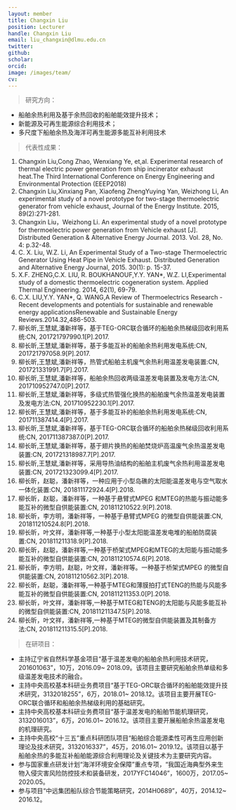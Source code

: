 ```yaml
---
layout: member
title: Changxin Liu
position: Lecturer
handle: Changxin Liu
email: liu_changxin@dlmu.edu.cn
twitter: 
github: 
scholar:
orcid: 
image: /images/team/
cv: 
---
```


>研究方向：

- 船舶余热利用及基于余热回收的船舶能效提升技术；
- 新能源及可再生能源综合利用技术；
- 多尺度下船舶余热及海洋可再生能源多能互补利用技术

>代表性成果：

1. Changxin Liu,Cong Zhao, Wenxiang Ye, et,al. Experimental research of thermal electric power generation from ship incinerator exhaust heat.The Third International Conference on Energy Engineering and Environmental Protection (EEEP2018)
2. Changxin Liu,Xinxiang Pan, Xiaofeng ZhengYuying Yan, Weizhong Li, An experimental study of a novel prototype for two-stage thermoelectric generator from vehicle exhaust, Journal of the Energy Institute. 2015, 89(2):271-281.
3. Changxin Liu，Weizhong Li. An experimental study of a novel prototype for thermoelectric power generation from Vehicle exhaust [J]. Distributed Generation & Alternative Energy Journal. 2013. Vol. 28, No. 4: p.32-48.
4. C. X. Liu, W.Z. Li, An Experimental Study of a Two-stage Thermoelectric Generator Using Heat Pipe in Vehicle Exhaust. Distributed Generation and Alternative Energy Journal, 2015. 30(1): p. 15-37.
5. X.F. ZHENG,C.X. LIU, R. BOUKHANOUF,Y.Y. YAN*, W.Z. LI,Experimental study of a domestic thermoelectric cogeneration system. Applied Thermal Engineering. 2014, 62(1), 69-79.
6. C.X. LIU,Y.Y. YAN*, Q. WANG,A Review of Thermoelectrics Research - Recent developments and potentials for sustainable and renewable energy applicationsRenewable and Sustainable Energy Reviews.2014.32,486-503.
1. 柳长昕,王慧斌,潘新祥等，基于TEG-ORC联合循环的船舶余热梯级回收利用系统:CN, 201721797990.1[P].2017.
2. 柳长昕,王慧斌,潘新祥等，基于多能互补的船舶余热利用发电系统:CN, 201721797058.9[P].2017.
3. 柳长昕,王慧斌,潘新祥等，热管式船舶主机废气余热利用温差发电装置:CN, 201721331991.7[P].2017.
4. 柳长昕,王慧斌,潘新祥等，船舶余热回收两级温差发电装置及发电方法:CN, 201710952747.0[P].2017.
5. 柳长昕,王慧斌,潘新祥等，多级式热管强化换热的船舶废气余热温差发电装置及发电方法:CN, 201710952230.1[P].2017.
6. 柳长昕,王慧斌,潘新祥等，基于多能互补的船舶余热利用发电系统:CN, 201711387414.4[P].2017.
7. 柳长昕,王慧斌,潘新祥等，基于TEG-ORC联合循环的船舶余热梯级回收利用系统:CN, 201711387387.0[P].2017.
8. 柳长昕,王慧斌,潘新祥等，基于翅片换热的船舶焚烧炉高温废气余热温差发电装置:CN, 201721318987.7[P].2017.
9. 柳长昕,王慧斌,潘新祥等，采用导热油结构的船舶主机废气余热利用温差发电装置:CN, 201721323099.4[P].2017.
10. 柳长昕，赵聪，潘新祥等，一种应用于小型岛礁的太阳能温差发电与空气取水一体化装置:CN, 201811172924.4[P].2018.
11. 柳长昕，赵聪，潘新祥等，一种基于悬臂式MPEG 和MTEG的热能与振动能多能互补的微型自供能装置:CN, 201811210522.9[P].2018.
12. 柳长昕，李方明，潘新祥等，一种基于悬臂式MPEG 的微型自供能装置:CN, 201811210524.8[P].2018.
13. 柳长昕，叶文祥，潘新祥等,一种基于小型太阳能温差发电堆的船舶防腐装置:CN, 201811211318.9[P].2018.
14. 柳长昕，赵聪，潘新祥等,一种基于桥架式MPEG和MTEG的太阳能与振动能多能互补的微型自供能装置:CN, 201811210574.6[P].2018.
15. 柳长昕，李方明，赵聪，叶文祥，潘新祥等。一种基于桥架式MPEG 的微型自供能装置:CN, 201811210562.3[P].2018.
16. 柳长昕，赵聪，潘新祥等,一种基于MTEG和薄膜拍打式TENG的热能与风能多能互补的微型自供能装置:CN, 201811211353.0[P].2018.
17. 柳长昕，叶文祥，潘新祥等,一种基于MTEG和TENG的太阳能与风能多能互补的微型自供能装置:CN, 201811211347.5[P].2018.
18. 柳长昕，叶文祥，潘新祥等,一种基于MTEG的微型自供能装置及其制备方法:CN, 201811211315.5[P].2018.

>在研项目：

- 主持辽宁省自然科学基金项目“基于温差发电的船舶余热利用技术研究，201601063”，10万，2016.09~ 2018.09。该项目主要研究船舶余热单级和多级温差发电技术的融合。
- 主持中央高校基本科研业务费项目“基于TEG-ORC联合循环的船舶能效提升技术研究，3132018255”，6万，2018.01~ 2018.12。该项目主要开展TEG-ORC联合循环和船舶余热梯级利用的基础研究。
- 主持中央高校基本科研业务费项目“基于温差发电的船舶节能机理研究，3132016013”，6万，2016.01~ 2016.12。该项目主要开展船舶余热温差发电的机理研究。
- 主持中央高校“十三五”重点科研团队项目“船舶综合能源柔性可再生应用创新理论及技术研究，3132016337”，45万，2016.01~ 2019.12。该项目以基于船舶余热的多能互补船舶能源综合利用理论及关键技术为主要研究内容。
- 参与国家重点研发计划“海洋环境安全保障”重点专项，“我国近海典型外来生物入侵灾害风险防控技术和装备研发，2017YFC14046”，1600万，2017.05~ 2020.05。
- 参与项目“中远集团船队综合节能策略研究，2014H0689”，40万，2014.12~ 2016.12。

